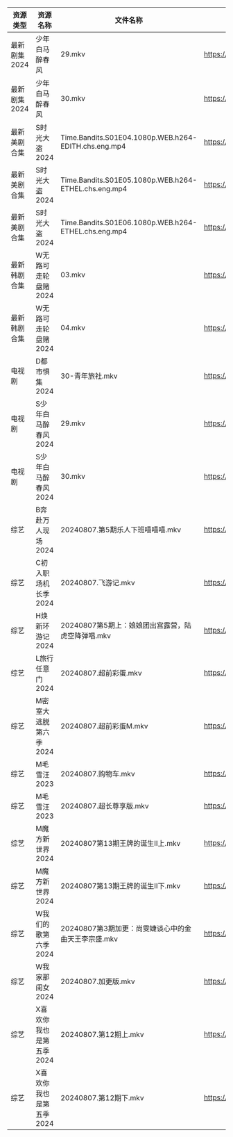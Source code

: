 | 资源类型     | 资源名称           | 文件名称                                                 | 分享链接                                      | 更新时间                |
| -------- | -------------- | ---------------------------------------------------- | ----------------------------------------- | ------------------- |
| 最新剧集2024 | 少年白马醉春风        | 29.mkv                                               | https://www.alipan.com/s/HwYibAd8iib      | 2024-08-07 14:10:50 |
| 最新剧集2024 | 少年白马醉春风        | 30.mkv                                               | https://www.alipan.com/s/HwYibAd8iib      | 2024-08-07 14:10:49 |
| 最新美剧合集   | S时光大盗2024      | Time.Bandits.S01E04.1080p.WEB.h264-EDITH.chs.eng.mp4 | https://www.alipan.com/s/cDPPqWs3Yia      | 2024-08-07 12:06:48 |
| 最新美剧合集   | S时光大盗2024      | Time.Bandits.S01E05.1080p.WEB.h264-ETHEL.chs.eng.mp4 | https://www.alipan.com/s/cDPPqWs3Yia      | 2024-08-07 14:06:44 |
| 最新美剧合集   | S时光大盗2024      | Time.Bandits.S01E06.1080p.WEB.h264-ETHEL.chs.eng.mp4 | https://www.alipan.com/s/cDPPqWs3Yia      | 2024-08-07 14:06:44 |
| 最新韩剧合集   | W无路可走轮盘赌2024   | 03.mkv                                               | https://www.alipan.com/s/5V2TVLrVuz4      | 2024-08-07 16:07:09 |
| 最新韩剧合集   | W无路可走轮盘赌2024   | 04.mkv                                               | https://www.alipan.com/s/5V2TVLrVuz4      | 2024-08-07 16:07:08 |
| 电视剧      | D都市惧集2024      | 30-青年旅社.mkv                                          | https://www.alipan.com/s/3h7mz7XVT7D      | 2024-08-07 14:05:27 |
| 电视剧      | S少年白马醉春风2024   | 29.mkv                                               | https://www.alipan.com/s/7ViyPGoKdyN      | 2024-08-07 14:06:38 |
| 电视剧      | S少年白马醉春风2024   | 30.mkv                                               | https://www.alipan.com/s/7ViyPGoKdyN      | 2024-08-07 14:06:38 |
| 综艺       | B奔赴万人现场2024    | 20240807.第5期乐人下班嘻嘻嘻.mkv                              | https://www.alipan.com/s/4u7m3VMcqux      | 2024-08-07 14:07:43 |
| 综艺       | C初入职场机长季2024   | 20240807.飞游记.mkv                                     | https://www.alipan.com/s/a9hmC3o2B18      | 2024-08-07 14:08:03 |
| 综艺       | H焕新环游记2024     | 20240807第5期上：娘娘团出宫露营，陆虎空降弹唱.mkv                      | https://www.alipan.com/s/Aozy9GBZZwu      | 2024-08-07 14:08:13 |
| 综艺       | L旅行任意门2024     | 20240807.超前彩蛋.mkv                                    | https://www.alipan.com/s/99hnQkWKkeJ      | 2024-08-07 14:08:31 |
| 综艺       | M密室大逃脱第六季2024  | 20240807.超前彩蛋M.mkv                                   | https://www.alipan.com/s/3F599jmMJTn      | 2024-08-07 14:08:35 |
| 综艺       | M毛雪汪2023       | 20240807.购物车.mkv                                     | https://www.aliyundrive.com/s/asPqfgPRqAg | 2024-08-07 14:08:41 |
| 综艺       | M毛雪汪2023       | 20240807.超长尊享版.mkv                                   | https://www.aliyundrive.com/s/asPqfgPRqAg | 2024-08-07 14:08:40 |
| 综艺       | M魔方新世界2024     | 20240807第13期王牌的诞生Ⅱ上.mkv                              | https://www.alipan.com/s/QX27Hz4Mb8P      | 2024-08-07 14:08:47 |
| 综艺       | M魔方新世界2024     | 20240807第13期王牌的诞生Ⅱ下.mkv                              | https://www.alipan.com/s/QX27Hz4Mb8P      | 2024-08-07 14:08:46 |
| 综艺       | W我们的歌第六季2024   | 20240807第3期加更：尚雯婕谈心中的金曲天王李宗盛.mkv                     | https://www.alipan.com/s/7QHb1Czg7nU      | 2024-08-07 14:09:29 |
| 综艺       | W我家那闺女2024     | 20240807.加更版.mkv                                     | https://www.alipan.com/s/6Zh3yAep1kC      | 2024-08-07 14:09:32 |
| 综艺       | X喜欢你我也是第五季2024 | 20240807.第12期上.mkv                                   | https://www.alipan.com/s/Si6SYux7pfw      | 2024-08-07 14:09:38 |
| 综艺       | X喜欢你我也是第五季2024 | 20240807.第12期下.mkv                                   | https://www.alipan.com/s/Si6SYux7pfw      | 2024-08-07 14:09:37 |
